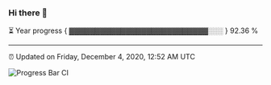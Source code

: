 ### Hi there 👋

⏳ Year progress { ▓▓▓▓▓▓▓▓▓▓▓▓▓▓▓▓▓▓▓▓▓▓▓▓▓▓▓░░░ } 92.36 %

---

⏰ Updated on Friday, December 4, 2020, 12:52 AM UTC

![Progress Bar CI](https://github.com/arthurbuhl/arthurbuhl/workflows/Progress%20Bar%20CI/badge.svg)
